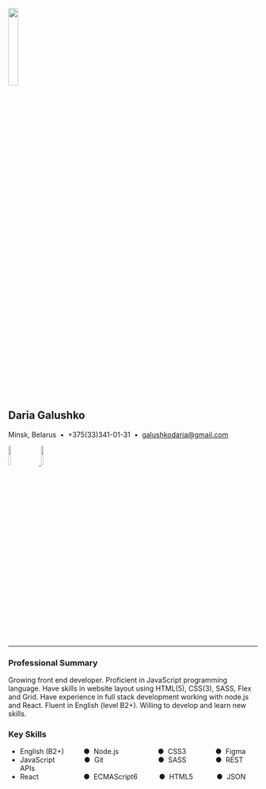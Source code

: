 <img src="https://33333.cdn.cke-cs.com/kSW7V9NHUXugvhoQeFaf/images/cbd7b7bc4a98c3bca44ba835bea97b2197a8bf5ecdab0308.jpg"  width="20%" height="20%">

## Daria Galushko

Minsk, Belarus  •  +375(33)341-01-31  •  [galushkodaria@gmail.com](mailto:galushkodaria@gmail.com)

[<img src="https://33333.cdn.cke-cs.com/kSW7V9NHUXugvhoQeFaf/images/7ed1581e8c57ed1fd7c229f61bc58ef1408dbb28afdaeb6d.png"  width="10%" >](https://www.linkedin.com/in/daria_galushko)   [ <img src="https://33333.cdn.cke-cs.com/kSW7V9NHUXugvhoQeFaf/images/31a644def4215b4594be7414525dd86d2063554aace61884.png"  width="10%" >](https://github.com/DHalushka)

---

### Professional Summary

Growing front end developer. Proficient in JavaScript programming language. Have skills in website layout using HTML(5), CSS(3), SASS, Flex and Grid. Have experience in full stack development working with node.js and React. Fluent in English (level B2+). Willing to develop and learn new skills.

### Key Skills

*   English (B2+)          ●  Node.js                    ●  CSS3               ●  Figma
*   JavaScript               ●  Git                            ●  SASS               ●  REST APIs
*   React                       ●  ECMAScript6           ●  HTML5            ●  JSON
